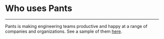 # Who uses Pants

---

Pants is making engineering teams productive and happy at a range of companies and organizations. See a sample of them [here](page:who-uses-pants).
